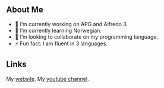 ## About Me

- 🔭 I’m currently working on APG and Alfredo 3.
- 🌱 I’m currently learning Norwegian.
- 👯 I’m looking to collaborate on my programming language.
- ⚡ Fun fact: I am fluent in 3 languages.

## Links
My [website].
My [youtube channel].

[website]:https://coderjazz.42web.io
[youtube channel]:https://youtube.com/channel/UCC8TqVZL3H7AUkdZhu6oD-A
